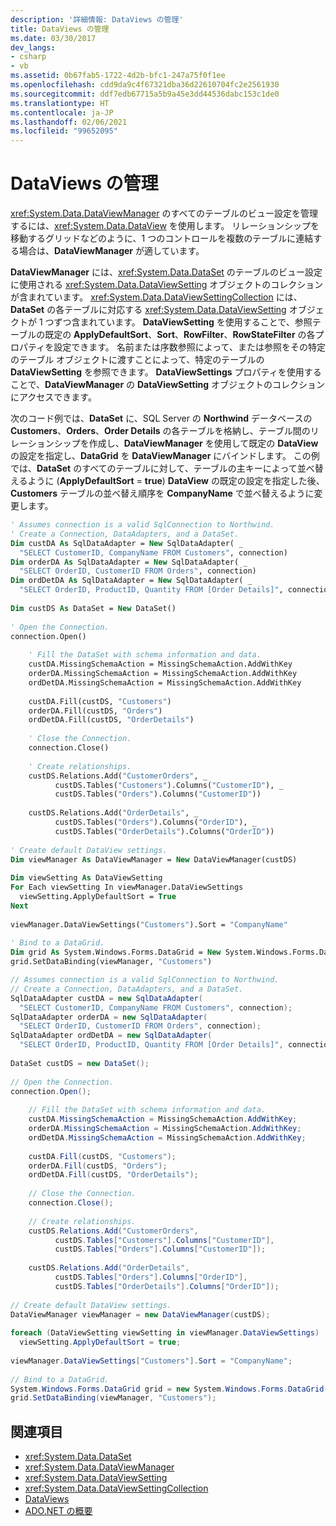 ```yaml
---
description: '詳細情報: DataViews の管理'
title: DataViews の管理
ms.date: 03/30/2017
dev_langs:
- csharp
- vb
ms.assetid: 0b67fab5-1722-4d2b-bfc1-247a75f0f1ee
ms.openlocfilehash: cdd9da9c4f67321dba36d22610704fc2e2561930
ms.sourcegitcommit: ddf7edb67715a5b9a45e3dd44536dabc153c1de0
ms.translationtype: HT
ms.contentlocale: ja-JP
ms.lasthandoff: 02/06/2021
ms.locfileid: "99652095"
---
```

# <a name="managing-dataviews"></a>DataViews の管理

<xref:System.Data.DataViewManager> のすべてのテーブルのビュー設定を管理するには、<xref:System.Data.DataView> を使用します。 リレーションシップを移動するグリッドなどのように、1 つのコントロールを複数のテーブルに連結する場合は、**DataViewManager** が適しています。  
  
 **DataViewManager** には、<xref:System.Data.DataSet> のテーブルのビュー設定に使用される <xref:System.Data.DataViewSetting> オブジェクトのコレクションが含まれています。 <xref:System.Data.DataViewSettingCollection> には、**DataSet** の各テーブルに対応する <xref:System.Data.DataViewSetting> オブジェクトが 1 つずつ含まれています。 **DataViewSetting** を使用することで、参照テーブルの既定の **ApplyDefaultSort**、**Sort**、**RowFilter**、**RowStateFilter** の各プロパティを設定できます。 名前または序数参照によって、または参照をその特定のテーブル オブジェクトに渡すことによって、特定のテーブルの **DataViewSetting** を参照できます。 **DataViewSettings** プロパティを使用することで、**DataViewManager** の **DataViewSetting** オブジェクトのコレクションにアクセスできます。  
  
 次のコード例では、**DataSet** に、SQL Server の **Northwind** データベースの **Customers**、**Orders**、**Order Details** の各テーブルを格納し、テーブル間のリレーションシップを作成し、**DataViewManager** を使用して既定の **DataView** の設定を指定し、**DataGrid** を **DataViewManager** にバインドします。 この例では、**DataSet** のすべてのテーブルに対して、テーブルの主キーによって並べ替えるように (**ApplyDefaultSort** = **true**) **DataView** の既定の設定を指定した後、**Customers** テーブルの並べ替え順序を **CompanyName** で並べ替えるように変更します。  
  
```vb  
' Assumes connection is a valid SqlConnection to Northwind.  
' Create a Connection, DataAdapters, and a DataSet.  
Dim custDA As SqlDataAdapter = New SqlDataAdapter( _  
  "SELECT CustomerID, CompanyName FROM Customers", connection)  
Dim orderDA As SqlDataAdapter = New SqlDataAdapter( _  
  "SELECT OrderID, CustomerID FROM Orders", connection)  
Dim ordDetDA As SqlDataAdapter = New SqlDataAdapter( _  
  "SELECT OrderID, ProductID, Quantity FROM [Order Details]", connection)  
  
Dim custDS As DataSet = New DataSet()  
  
' Open the Connection.  
connection.Open()  
  
    ' Fill the DataSet with schema information and data.  
    custDA.MissingSchemaAction = MissingSchemaAction.AddWithKey  
    orderDA.MissingSchemaAction = MissingSchemaAction.AddWithKey  
    ordDetDA.MissingSchemaAction = MissingSchemaAction.AddWithKey  
  
    custDA.Fill(custDS, "Customers")  
    orderDA.Fill(custDS, "Orders")  
    ordDetDA.Fill(custDS, "OrderDetails")  
  
    ' Close the Connection.  
    connection.Close()  
  
    ' Create relationships.  
    custDS.Relations.Add("CustomerOrders", _  
          custDS.Tables("Customers").Columns("CustomerID"), _  
          custDS.Tables("Orders").Columns("CustomerID"))  
  
    custDS.Relations.Add("OrderDetails", _  
          custDS.Tables("Orders").Columns("OrderID"), _  
          custDS.Tables("OrderDetails").Columns("OrderID"))  
  
' Create default DataView settings.  
Dim viewManager As DataViewManager = New DataViewManager(custDS)  
  
Dim viewSetting As DataViewSetting  
For Each viewSetting In viewManager.DataViewSettings  
  viewSetting.ApplyDefaultSort = True  
Next  
  
viewManager.DataViewSettings("Customers").Sort = "CompanyName"  
  
' Bind to a DataGrid.  
Dim grid As System.Windows.Forms.DataGrid = New System.Windows.Forms.DataGrid()  
grid.SetDataBinding(viewManager, "Customers")  
```  
  
```csharp  
// Assumes connection is a valid SqlConnection to Northwind.  
// Create a Connection, DataAdapters, and a DataSet.  
SqlDataAdapter custDA = new SqlDataAdapter(  
  "SELECT CustomerID, CompanyName FROM Customers", connection);  
SqlDataAdapter orderDA = new SqlDataAdapter(  
  "SELECT OrderID, CustomerID FROM Orders", connection);  
SqlDataAdapter ordDetDA = new SqlDataAdapter(  
  "SELECT OrderID, ProductID, Quantity FROM [Order Details]", connection);  
  
DataSet custDS = new DataSet();  
  
// Open the Connection.  
connection.Open();  
  
    // Fill the DataSet with schema information and data.  
    custDA.MissingSchemaAction = MissingSchemaAction.AddWithKey;  
    orderDA.MissingSchemaAction = MissingSchemaAction.AddWithKey;  
    ordDetDA.MissingSchemaAction = MissingSchemaAction.AddWithKey;  
  
    custDA.Fill(custDS, "Customers");  
    orderDA.Fill(custDS, "Orders");  
    ordDetDA.Fill(custDS, "OrderDetails");  
  
    // Close the Connection.  
    connection.Close();  
  
    // Create relationships.  
    custDS.Relations.Add("CustomerOrders",  
          custDS.Tables["Customers"].Columns["CustomerID"],  
          custDS.Tables["Orders"].Columns["CustomerID"]);  
  
    custDS.Relations.Add("OrderDetails",  
          custDS.Tables["Orders"].Columns["OrderID"],  
          custDS.Tables["OrderDetails"].Columns["OrderID"]);  
  
// Create default DataView settings.  
DataViewManager viewManager = new DataViewManager(custDS);  
  
foreach (DataViewSetting viewSetting in viewManager.DataViewSettings)  
  viewSetting.ApplyDefaultSort = true;  
  
viewManager.DataViewSettings["Customers"].Sort = "CompanyName";  
  
// Bind to a DataGrid.  
System.Windows.Forms.DataGrid grid = new System.Windows.Forms.DataGrid();  
grid.SetDataBinding(viewManager, "Customers");  
```  
  
## <a name="see-also"></a>関連項目

- <xref:System.Data.DataSet>
- <xref:System.Data.DataViewManager>
- <xref:System.Data.DataViewSetting>
- <xref:System.Data.DataViewSettingCollection>
- [DataViews](dataviews.md)
- [ADO.NET の概要](../ado-net-overview.md)
